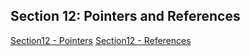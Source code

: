 ## Section 12: Pointers and References

[Section12 - Pointers](/docs/section12pointers.md)
[Section12 - References](/docs/section12ref.md)